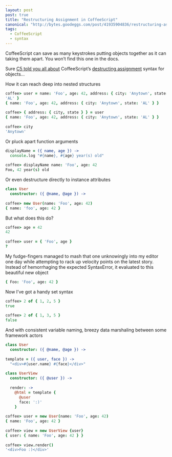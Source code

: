 ```yaml
---
layout: post
post: true
title: "Restructuring Assignment in CoffeeScript"
canonical: "http://bytes.goodeggs.com/post/41935904836/restructuring-assignment-in-coffeescript"
tags: 
  - CoffeeScript
  - syntax
---
```


CoffeeScript can save as many keystrokes putting objects together as it can taking them apart. You won’t find this one in the docs.

<!-- more -->

Sure [C5 told you all about](http://blog.carbonfive.com/2011/09/28/destructuring-assignment-in-coffeescript/) CoffeeScript’s [destructing assignment](http://coffeescript.org/#destructuring) syntax for objects…

How it can reach deep into nested structures

``` coffeescript
coffee> user = name: 'Foo', age: 42, address: { city: 'Anytown', state:
'AL' }
{ name: 'Foo', age: 42, address: { city: 'Anytown', state: 'AL' } }
 
coffee> { address: { city, state } } = user
{ name: 'Foo', age: 42, address: { city: 'Anytown', state: 'AL' } }
 
coffee> city
'Anytown'
```

Or pluck apart function arguments

``` coffeescript
displayName = ({ name, age }) ->
  console.log "#{name}, #{age} year(s) old"
 
coffee> displayName name: 'Foo', age: 42
Foo, 42 year(s) old
```

Or even destructure directly to instance attributes

``` coffeescript
class User
  constructor: ({ @name, @age }) ->
  
coffee> new User(name: 'Foo', age: 42)
{ name: 'foo', age: 42 }
```

But what does this do?

``` coffeescript
coffee> age = 42
42 
 
coffee> user = { 'Foo', age }
?
```

My fudge-fingers managed to mash that one unknowingly into my editor one day while attempting to rack up velocity points on the latest story. Instead of hemorrhaging the expected SyntaxError, it evaluated to this beautiful new object

``` coffeescript
{ Foo: 'Foo', age: 42 }
```

Now I’ve got a handy set syntax

``` coffeescript
coffee> 2 of { 1, 2, 5 }
true
 
coffee> 2 of { 1, 3, 5 }
false
```

And with consistent variable naming, breezy data marshaling between some framework actors

``` coffeescript
class User
  constructor: ({ @name, @age }) ->
  
template = ({ user, face }) ->
  "<div>#{user.name} #{face}</div>"
  
class UserView 
  constructor: ({ @user }) ->
  
  render: ->
    @html = template { 
      @user 
      face: ':)'
    }
    
coffee> user = new User(name: 'Foo', age: 42)
{ name: 'Foo', age: 42 }
 
coffee> view = new UserView {user}
{ user: { name: 'Foo', age: 42 } }
 
coffee> view.render()
'<div>Foo :)</div>'
```
